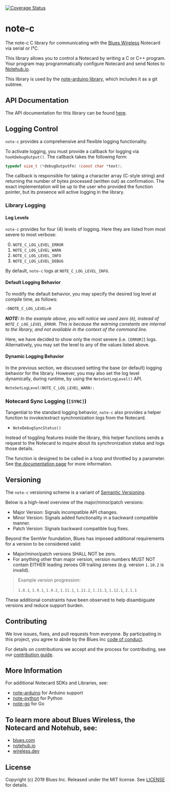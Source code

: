 [![Coverage Status][coverage badge]][coverage details]

# note-c

The note-c C library for communicating with the
[Blues Wireless][blues] Notecard via serial or I²C.

This library allows you to control a Notecard by writing a C
or C++ program. Your program may programmatically configure Notecard and send
Notes to [Notehub.io][notehub].

This library is used by the [note-arduino library][note-arduino], which includes
it as a git subtree.

## API Documentation

The API documentation for this library can be found [here][note-c API docs].

## Logging Control

`note-c` provides a comprehensive and flexible logging functionality.

To activate logging, you must provide a callback for logging via
`hookDebugOutput()`. The callback takes the following form:

```c
typedef size_t (*debugOutputFn) (const char *text);
```

The callback is responsible for taking a character array (C-style string) and
returning the number of bytes processed (written out) as confirmation. The
exact implementation will be up to the user who provided the function pointer,
but its presence will active logging in the library.

### Library Logging

#### Log Levels

`note-c` provides for four (4) levels of logging. Here they are listed from
most severe to most verbose:

0. `NOTE_C_LOG_LEVEL_ERROR`
1. `NOTE_C_LOG_LEVEL_WARN`
2. `NOTE_C_LOG_LEVEL_INFO`
3. `NOTE_C_LOG_LEVEL_DEBUG`

By default, `note-c` logs at `NOTE_C_LOG_LEVEL_INFO`.

#### Default Logging Behavior

To modify the default behavior, you may specify the desired log level at compile
time, as follows:

```sh
-DNOTE_C_LOG_LEVEL=0
```

_**NOTE:** In the example above, you will notice we used zero (`0`), instead of
`NOTE_C_LOG_LEVEL_ERROR`. This is because the warning constants are internal to
the library, and not available in the context of the command line._

Here, we have decided to show only the most severe (i.e. `[ERROR]`) logs.
Alternatively, you may set the level to any of the values listed above.

#### Dynamic Logging Behavior

In the previous section, we discussed setting the base (or default) logging
behavior for the library. However, you may also set the log level dynamically,
during runtime, by using the `NoteSetLogLevel()` API.

```c
NoteSetLogLevel(NOTE_C_LOG_LEVEL_WARN);
```

### Notecard Sync Logging (`[SYNC]`)

Tangential to the standard logging behavior, `note-c` also provides a helper
function to invoke/extract synchronization logs from the Notecard.

- `NoteDebugSyncStatus()`

Instead of toggling features inside the library, this helper functions sends a
request to the Notecard to inquire about its synchronization status and logs
those details.

The function is designed to be called in a loop and throttled by a parameter.
See [the documentation page][NoteDebugSyncStatus] for more information.

## Versioning

The `note-c` versioning scheme is a variant of [Semantic
Versioning](https://semver.org/).

Below is a high-level overview of the major/minor/patch versions:

- Major Version: Signals incompatible API changes.
- Minor Version: Signals added functionality in a backward compatible manner.
- Patch Version: Signals backward compatible bug fixes.

Beyond the SemVer foundation, Blues has imposed additional requirements for a
version to be considered valid:

- Major/minor/patch versions SHALL NOT be zero.
- For anything other than major version, version numbers MUST NOT contain
EITHER leading zeroes OR trailing zeroes (e.g. version `1.10.2` is invalid).

> Example version progression:
>
> `1.8.1`, `1.9.1`, `1.9.2`, `1.11.1`, `1.11.2`, `1.11.3`, `1.12.1`, `2.1.1`

These additional constraints have been observed to help disambiguate versions
and reduce support burden.

## Contributing

We love issues, fixes, and pull requests from everyone. By participating in this
project, you agree to abide by the Blues Inc [code of conduct].

For details on contributions we accept and the process for contributing, see our
[contribution guide](CONTRIBUTING.md).

## More Information

For additional Notecard SDKs and Libraries, see:

- [note-arduino][note-arduino] for Arduino support
- [note-python][note-python] for Python
- [note-go][note-go] for Go

## To learn more about Blues Wireless, the Notecard and Notehub, see:

- [blues.com](https://blues.io)
- [notehub.io][notehub]
- [wireless.dev](https://wireless.dev)

## License

Copyright (c) 2019 Blues Inc. Released under the MIT license. See
[LICENSE](LICENSE) for details.

[blues]: https://blues.com
[code of conduct]: https://blues.github.io/opensource/code-of-conduct
[coverage badge]: https://coveralls.io/repos/github/blues/note-c/badge.svg?branch=master
[coverage details]: https://coveralls.io/github/blues/note-c?branch=master
[NoteDebugSyncStatus]: https://blues.github.io/note-c/api_reference.html#c.NoteDebugSyncStatus
[notehub]: https://notehub.io
[note-arduino]: https://github.com/blues/note-arduino
[note-c API docs]: https://blues.github.io/note-c/index.html
[note-go]: https://github.com/blues/note-go
[note-python]: https://github.com/blues/note-python
